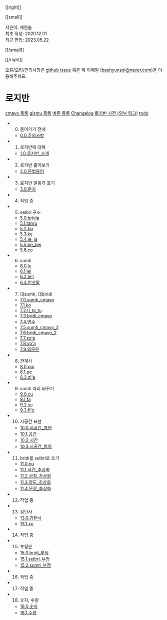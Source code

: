[[right]]

[[small]]

지은이: 배현솔\
최초 작성: 2020.12.01\
최근 편집: 2023.05.22

[[/small]]

[[/right]]

오류/오타/건의사항은 [github issue](https://github.com/baehyunsol/Lojban/issues) 혹은 제 이메일 (baehyunsol@naver.com)을 이용해주세요.

# 로지반

[cmavo 목록](cmavo.html) [gismu 목록](gismu.html) [예문 목록](sentences.html) [Changelog](log.html) [로지반 사전 (외부 링크)](https://la-lojban.github.io/sutysisku/lojban/) [todo](todo.html)

- 0. 들어가기 전에
  - [0.0.주의사항](00_00_주의사항.html)
- 1. 로지반에 대해
  - [1.0.로지반_소개](01_00_로지반_소개.html)
- 2. 로지반 훑어보기
  - [2.0.문법용어](02_00_문법용어.html)
- 3. 로지반 발음과 표기
  - [3.0.문자](03_00_문자.html)
- 4. 작업 중
- 5. selbri 구조
  - [5.0.brivla](05_00_brivla.html)
  - [5.1.tanru](05_01_tanru.html)
  - [5.2.bo](05_02_bo.html)
  - [5.3.ke](05_03_ke.html)
  - [5.4.je_ja](05_04_je_ja.html)
  - [5.5.be_bei](05_05_be_bei.html)
  - [5.6.co](05_06_co.html)
- 6. sumti
  - [6.0.le](06_00_le.html)
  - [6.1.lei](06_01_lei.html)
  - [6.2.le'i](06_02_le'i.html)
  - [6.3.인삿말](06_03_인삿말.html)
- 7. 대sumti, 대biridi
  - [7.0.sumti_cmavo](07_00_sumti_cmavo.html)
  - [7.1.ko](07_01_ko.html)
  - [7.2.ti_ta_tu](07_02_ti_ta_tu.html)
  - [7.3.bridi_cmavo](07_03_bridi_cmavo.html)
  - [7.4.변수](07_04_변수.html)
  - [7.5.sumti_cmavo_2](07_05_sumti_cmavo_2.html)
  - [7.6.bridi_cmavo_2](07_06_bridi_cmavo_2.html)
  - [7.7.zo'e](07_07_zo'e.html)
  - [7.8.vo'a](07_08_vo'a.html)
  - [7.9.의문문](07_09_의문문.html)
- 8. 관계사
  - [8.0.poi](08_00_poi.html)
  - [8.1.pe](08_01_pe.html)
  - [8.2.zi'e](08_02_zi'e.html)
- 9. sumti 자리 바꾸기
  - [9.0.cu](09_00_cu.html)
  - [9.1.fa](09_01_fa.html)
  - [9.2.se](09_02_se.html)
  - [9.3.fi'o](09_03_fi'o.html)
- 10. 시공간 표현
  - [10.0.시공간_표현](10_00_시공간_표현.html)
  - [10.1.공간](10_01_공간.html)
  - [10.2.시간](10_02_시간.html)
  - [10.3.시공간_범위](10_03_시공간_범위.html)
- 11. bridi를 selbri로 쓰기
  - [11.0.nu](11_00_nu.html)
  - [11.1.사건_추상화](11_01_사건_추상화.html)
  - [11.2.성질_추상화](11_02_성질_추상화.html)
  - [11.3.정도_추상화](11_03_정도_추상화.html)
  - [11.4.문장_추상화](11_04_문장_추상화.html)
- 12. 작업 중
- 13. 감탄사
  - [13.0.감탄사](13_00_감탄사.html)
  - [13.1.xu](13_01_xu.html)
- 14. 작업 중
- 15. 부정문
  - [15.0.bridi_부정](15_00_bridi_부정.html)
  - [15.1.selbri_부정](15_01_selbri_부정.html)
  - [15.2.sumti_부정](15_02_sumti_부정.html)
- 16. 작업 중
- 17. 작업 중
- 18. 숫자, 수량
  - [18.0.숫자](18_00_숫자.html)
  - [18.1.수량](18_01_수량.html)